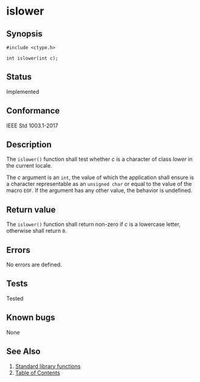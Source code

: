 # islower

## Synopsis

`#include <ctype.h>`

`int islower(int c);`

## Status

Implemented

## Conformance

IEEE Std 1003.1-2017

## Description

The `islower()` function shall test whether _c_ is a character of class _lower_ in the current locale.

The _c_ argument is an `int`, the value of which the application shall ensure is a character representable as an
`unsigned char` or equal to the value of the macro `EOF`. If the argument has any other value, the behavior is
undefined.

## Return value

The `islower()` function shall return non-zero if _c_ is a lowercase letter, otherwise shall return `0`.

## Errors

No errors are defined.

## Tests

Tested

## Known bugs

None

## See Also

1. [Standard library functions](../README.md)
2. [Table of Contents](../../../README.md)
